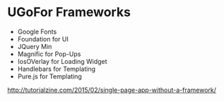 # UGoFor Frameworks
* Google Fonts
* Foundation for UI
* JQuery Min
* Magnific for Pop-Ups
* IosOVerlay for Loading Widget
* Handlebars for Templating
* Pure.js for Templating

http://tutorialzine.com/2015/02/single-page-app-without-a-framework/